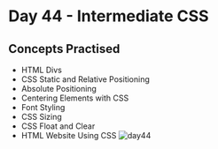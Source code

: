 # Day 44 - Intermediate CSS
## Concepts Practised
- HTML Divs
- CSS Static and Relative Positioning
- Absolute Positioning
- Centering Elements with CSS
- Font Styling
- CSS Sizing
- CSS Float and Clear
- HTML Website Using CSS
![day44](https://user-images.githubusercontent.com/117528133/209815672-558da650-fb9c-4111-93da-0cf29dea2448.jpg)
